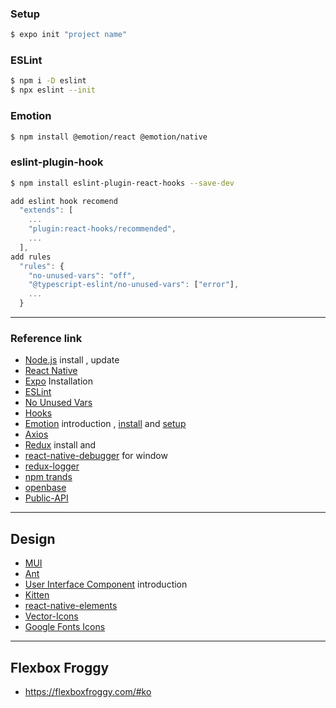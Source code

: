 ### Setup

```bash
$ expo init "project name"
```

### ESLint

```bash
$ npm i -D eslint
$ npx eslint --init
```

### Emotion

```bash
$ npm install @emotion/react @emotion/native
```

### eslint-plugin-hook

```bash
$ npm install eslint-plugin-react-hooks --save-dev
```

```javascript
add eslint hook recomend
  "extends": [
    ...
    "plugin:react-hooks/recommended",
    ...
  ],
add rules
  "rules": {
    "no-unused-vars": "off",
    "@typescript-eslint/no-unused-vars": ["error"],
    ...
  }
```

---

### Reference link

- [Node.js](https://nodejs.org/ko) install , update
- [React Native](https://reactnative.dev)
- [Expo](https://docs.expo.io/get-started/installation) Installation
- [ESLint](https://eslint.org)
- [No Unused Vars](https://github.com/typescript-eslint/typescript-eslint/blob/master/packages/eslint-plugin/docs/rules/no-unused-vars.md)
- [Hooks](https://www.npmjs.com/package/eslint-plugin-react-hooks)
- [Emotion](https://emotion.sh/docs/introduction) introduction , [install](https://emotion.sh/docs/@emotion/native) and [setup](https://emotion.sh/docs/typescript)
- [Axios](https://www.npmjs.com/package/axios)
- [Redux](https://redux.js.org/introduction/installation) install and
- [react-native-debugger](https://github.com/jhen0409/react-native-debugger/releases) for window
- [redux-logger](https://github.com/LogRocket/redux-logger)
- [npm trands](https://www.npmtrends.com)
- [openbase](https://openbase.com)
- [Public-API](https://github.com/public-apis/public-apis)

---

## Design

- [MUI](https://mui.com/getting-started/usage)
- [Ant](https://ant.design/components/overview)
- [User Interface Component](https://docs.expo.dev/guides/userinterface) introduction
- [Kitten](https://akveo.github.io/react-native-ui-kitten)
- [react-native-elements](https://reactnativeelements.com/docs)
- [Vector-Icons](https://icons.expo.fyi)
- [Google Fonts Icons](https://fonts.google.com/icons)

---

## Flexbox Froggy

- https://flexboxfroggy.com/#ko
